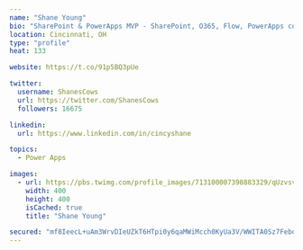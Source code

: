 ```yaml
---
name: "Shane Young"
bio: "SharePoint & PowerApps MVP - SharePoint, O365, Flow, PowerApps consulting? @PowerApps911 | Pure Snark? You found it."
location: Cincinnati, OH
type: "profile"
heat: 133

website: https://t.co/91p5BQ3pUe

twitter:
  username: ShanesCows
  url: https://twitter.com/ShanesCows
  followers: 16675

linkedin:
  url: https://www.linkedin.com/in/cincyshane

topics:
  - Power Apps

images:
  - url: https://pbs.twimg.com/profile_images/713100007398883329/qUzvsvQ3_400x400.jpg
    width: 400
    height: 400
    isCached: true
    title: "Shane Young"

secured: "mf8IeecL+uAm3WrvDIeUZkT6HTpi0y6qaMWiMcch0KyUa3V/WWITA0Sz7FebdRDVq5aJJfi72wfEoBESmWqSUO65Ux13zwEf4BydmWCjzIG8dlZiSAZpLc0CRvowIsEsFAnhCf3REgkNuJvdcEGb/VfIZfpBiPy6gc8AkeBxwYxeliLcDIBzaudoHNm9RbxmsR+SGFA9buW++301VP2p7rN1MrjqC5CaCdFoE9zkEvUIp0TXRv7bi+bxSwYb8U0n5IOMvpsX6FMgCDqRW540pyPQI48ijlBqiTb/tdrq5cm758RElKbjr8iVEJ5pRyk3dUrCK9HzPtxwdUtqKM/EsQnecNZJUdy6gj5BMYoYOPAAClxoM/iEWyZH2xHyfYZViXaiufwXboDo4g+nY7cEMWXpA7qd/eFXZM5dBSlIWW0=;H960chrH0Xe3KvmWYutOGw=="
---
```


